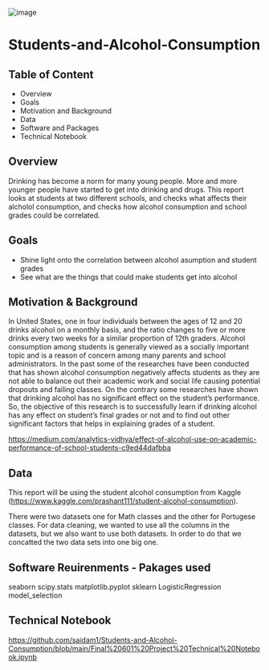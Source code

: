 ![image](https://user-images.githubusercontent.com/70491460/101422228-30e52080-38c4-11eb-9087-20ea89ac5e09.png)



# Students-and-Alcohol-Consumption

## Table of Content

* Overview
* Goals
* Motivation and Background
* Data
* Software and Packages
* Technical Notebook

## Overview

Drinking has become a norm for many young people. More and more younger people have started to get into drinking and drugs. This report looks at students at two different schools, and checks what affects their alcholol consumption, and checks how alcohol consumption and school grades could be correlated.


## Goals

* Shine light onto the correlation between alcohol asumption and student grades
* See what are the things that could make students get into alcohol


## Motivation & Background

In United States, one in four individuals between the ages of 12 and 20 drinks alcohol on a monthly basis, and the ratio changes to five or more drinks every two weeks for a similar proportion of 12th graders. Alcohol consumption among students is generally viewed as a socially important topic and is a reason of concern among many parents and school administrators. In the past some of the researches have been conducted that has shown alcohol consumption negatively affects students as they are not able to balance out their academic work and social life causing potential dropouts and failing classes. On the contrary some researches have shown that drinking alcohol has no significant effect on the student’s performance. So, the objective of this research is to successfully learn if drinking alcohol has any effect on student’s final grades or not and to find out other significant factors that helps in explaining grades of a student.

https://medium.com/analytics-vidhya/effect-of-alcohol-use-on-academic-performance-of-school-students-c9ed44dafbba


## Data

This report will be using the student alcohol consumption from Kaggle (https://www.kaggle.com/prashant111/student-alcohol-consumption).

There were two datasets one for Math classes and the other for Portugese classes. For data cleaning, we wanted to use all the columns in the datasets, but we also want to use both datasets. In order to do that we concatted the two data sets into one big one.

## Software Reuirenments - Pakages used

seaborn
scipy.stats
matplotlib.pyplot
sklearn
LogisticRegression
model_selection

## Technical Notebook

https://github.com/saidam1/Students-and-Alcohol-Consumption/blob/main/Final%20601%20Project%20Technical%20Notebook.ipynb
